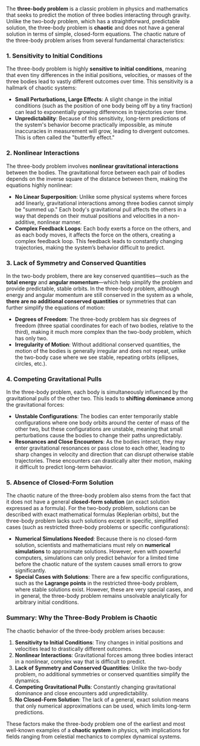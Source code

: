 The **three-body problem** is a classic problem in physics and mathematics that seeks to predict the motion of three bodies interacting through gravity. Unlike the two-body problem, which has a straightforward, predictable solution, the three-body problem is **chaotic** and does not have a general solution in terms of simple, closed-form equations. The chaotic nature of the three-body problem arises from several fundamental characteristics:

### 1. **Sensitivity to Initial Conditions**

The three-body problem is highly **sensitive to initial conditions**, meaning that even tiny differences in the initial positions, velocities, or masses of the three bodies lead to vastly different outcomes over time. This sensitivity is a hallmark of chaotic systems:

- **Small Perturbations, Large Effects**: A slight change in the initial conditions (such as the position of one body being off by a tiny fraction) can lead to exponentially growing differences in trajectories over time.
- **Unpredictability**: Because of this sensitivity, long-term predictions of the system's behavior become practically impossible, as minute inaccuracies in measurement will grow, leading to divergent outcomes. This is often called the "butterfly effect."

### 2. **Nonlinear Interactions**

The three-body problem involves **nonlinear gravitational interactions** between the bodies. The gravitational force between each pair of bodies depends on the inverse square of the distance between them, making the equations highly nonlinear:

- **No Linear Superposition**: Unlike some physical systems where forces add linearly, gravitational interactions among three bodies cannot simply be "summed up." Each body's gravitational pull affects the others in a way that depends on their mutual positions and velocities in a non-additive, nonlinear manner.
- **Complex Feedback Loops**: Each body exerts a force on the others, and as each body moves, it affects the force on the others, creating a complex feedback loop. This feedback leads to constantly changing trajectories, making the system’s behavior difficult to predict.

### 3. **Lack of Symmetry and Conserved Quantities**

In the two-body problem, there are key conserved quantities—such as the **total energy** and **angular momentum**—which help simplify the problem and provide predictable, stable orbits. In the three-body problem, although energy and angular momentum are still conserved in the system as a whole, **there are no additional conserved quantities** or symmetries that can further simplify the equations of motion:

- **Degrees of Freedom**: The three-body problem has six degrees of freedom (three spatial coordinates for each of two bodies, relative to the third), making it much more complex than the two-body problem, which has only two.
- **Irregularity of Motion**: Without additional conserved quantities, the motion of the bodies is generally irregular and does not repeat, unlike the two-body case where we see stable, repeating orbits (ellipses, circles, etc.).

### 4. **Competing Gravitational Pulls**

In the three-body problem, each body is simultaneously influenced by the gravitational pulls of the other two. This leads to **shifting dominance** among the gravitational forces:

- **Unstable Configurations**: The bodies can enter temporarily stable configurations where one body orbits around the center of mass of the other two, but these configurations are unstable, meaning that small perturbations cause the bodies to change their paths unpredictably.
- **Resonances and Close Encounters**: As the bodies interact, they may enter gravitational resonances or pass close to each other, leading to sharp changes in velocity and direction that can disrupt otherwise stable trajectories. These encounters can drastically alter their motion, making it difficult to predict long-term behavior.

### 5. **Absence of Closed-Form Solution**

The chaotic nature of the three-body problem also stems from the fact that it does not have a general **closed-form solution** (an exact solution expressed as a formula). For the two-body problem, solutions can be described with exact mathematical formulas (Keplerian orbits), but the three-body problem lacks such solutions except in specific, simplified cases (such as restricted three-body problems or specific configurations):

- **Numerical Simulations Needed**: Because there is no closed-form solution, scientists and mathematicians must rely on **numerical simulations** to approximate solutions. However, even with powerful computers, simulations can only predict behavior for a limited time before the chaotic nature of the system causes small errors to grow significantly.
- **Special Cases with Solutions**: There are a few specific configurations, such as the **Lagrange points** in the restricted three-body problem, where stable solutions exist. However, these are very special cases, and in general, the three-body problem remains unsolvable analytically for arbitrary initial conditions.

### Summary: Why the Three-Body Problem is Chaotic

The chaotic behavior of the three-body problem arises because:
1. **Sensitivity to Initial Conditions**: Tiny changes in initial positions and velocities lead to drastically different outcomes.
2. **Nonlinear Interactions**: Gravitational forces among three bodies interact in a nonlinear, complex way that is difficult to predict.
3. **Lack of Symmetry and Conserved Quantities**: Unlike the two-body problem, no additional symmetries or conserved quantities simplify the dynamics.
4. **Competing Gravitational Pulls**: Constantly changing gravitational dominance and close encounters add unpredictability.
5. **No Closed-Form Solution**: The lack of a general, exact solution means that only numerical approximations can be used, which limits long-term predictions.

These factors make the three-body problem one of the earliest and most well-known examples of a **chaotic system** in physics, with implications for fields ranging from celestial mechanics to complex dynamical systems.

